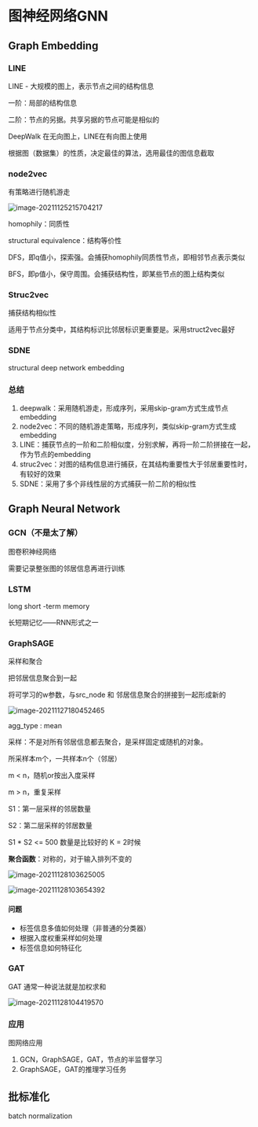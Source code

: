 # 图神经网络GNN

## Graph Embedding

### LINE

LINE - 大规模的图上，表示节点之间的结构信息

一阶：局部的结构信息

二阶：节点的另据。共享另据的节点可能是相似的



DeepWalk 在无向图上，LINE在有向图上使用



根据图（数据集）的性质，决定最佳的算法，选用最佳的图信息截取



### node2vec

有策略进行随机游走

![image-20211125215704217](C:\Users\10505\AppData\Roaming\Typora\typora-user-images\image-20211125215704217.png)

homophily：同质性

structural equivalence：结构等价性



DFS，即q值小，探索强。会捕获homophily同质性节点，即相邻节点表示类似



BFS，即p值小，保守周围。会捕获结构性，即某些节点的图上结构类似





### Struc2vec

捕获结构相似性

适用于节点分类中，其结构标识比邻居标识更重要是。采用struct2vec最好



### SDNE

structural deep network embedding



### 总结

1. deepwalk：采用随机游走，形成序列，采用skip-gram方式生成节点embedding
2. node2vec：不同的随机游走策略，形成序列，类似skip-gram方式生成embedding
3. LINE：捕获节点的一阶和二阶相似度，分别求解，再将一阶二阶拼接在一起，作为节点的embedding
4. struc2vec：对图的结构信息进行捕获，在其结构重要性大于邻居重要性时，有较好的效果
5. SDNE：采用了多个非线性层的方式捕获一阶二阶的相似性





## Graph Neural Network

### GCN（不是太了解）

图卷积神经网络

需要记录整张图的邻居信息再进行训练



### LSTM

long short -term memory

长短期记忆——RNN形式之一



### GraphSAGE

采样和聚合

把邻居信息聚合到一起

将可学习的w参数，与src_node 和 邻居信息聚合的拼接到一起形成新的

![image-20211127180452465](C:\Users\10505\AppData\Roaming\Typora\typora-user-images\image-20211127180452465.png)

agg_type : mean

采样：不是对所有邻居信息都去聚合，是采样固定或随机的对象。

所采样本m个，一共样本n个（邻居）

m < n，随机or按出入度采样

m > n，重复采样



S1：第一层采样的邻居数量

S2：第二层采样的邻居数量

S1 * S2 <= 500 数量是比较好的 K = 2时候



**聚合函数**：对称的，对于输入排列不变的

![image-20211128103625005](C:\Users\10505\AppData\Roaming\Typora\typora-user-images\image-20211128103625005.png)



![image-20211128103654392](C:\Users\10505\AppData\Roaming\Typora\typora-user-images\image-20211128103654392.png)



#### 问题

- 标签信息多值如何处理（非普通的分类器）
- 根据入度权重采样如何处理
- 标签信息如何特征化





### GAT

GAT 通常一种说法就是加权求和

![image-20211128104419570](C:\Users\10505\AppData\Roaming\Typora\typora-user-images\image-20211128104419570.png)



### 应用



图网络应用

1. GCN，GraphSAGE，GAT，节点的半监督学习
2. GraphSAGE，GAT的推理学习任务









## 批标准化

batch normalization


























